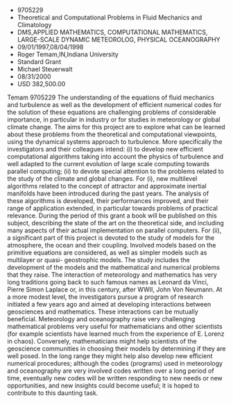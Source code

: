
* 9705229
* Theoretical and Computational Problems in Fluid Mechanics and Climatology
* DMS,APPLIED MATHEMATICS, COMPUTATIONAL MATHEMATICS, LARGE-SCALE DYNAMIC METEOROLOG, PHYSICAL OCEANOGRAPHY
* 09/01/1997,08/04/1998
* Roger Temam,IN,Indiana University
* Standard Grant
* Michael Steuerwalt
* 08/31/2000
* USD 382,500.00

Temam 9705229 The understanding of the equations of fluid mechanics and
turbulence as well as the development of efficient numerical codes for the
solution of these equations are challenging problems of considerable importance,
in particular in industry or for studies in meteorology or global climate
change. The aims for this project are to explore what can be learned about these
problems from the theoretical and computational viewpoints, using the dynamical
systems approach to turbulence. More specifically the investigators and their
colleagues intend: (i) to develop new efficient computational algorithms taking
into account the physics of turbulence and well adapted to the current evolution
of large scale computing towards parallel computing; (ii) to devote special
attention to the problems related to the study of the climate and global
changes. For (i), new multilevel algorithms related to the concept of attractor
and approximate inertial manifolds have been introduced during the past years.
The analysis of these algorithms is developed, their performances improved, and
their range of application extended, in particular towards problems of practical
relevance. During the period of this grant a book will be published on this
subject, describing the state of the art on the theoretical side, and including
many aspects of their actual implementation on parallel computers. For (ii), a
significant part of this project is devoted to the study of models for the
atmosphere, the ocean and their coupling. Involved models based on the primitive
equations are considered, as well as simpler models such as multilayer or quasi-
geostrophic models. The study includes the development of the models and the
mathematical and numerical problems that they raise. The interaction of
meteorology and mathematics has very long traditions going back to such famous
names as Leonard da Vinci, Pierre Simon Laplace or, in this century, after WWII,
John Von Neumann. At a more modest level, the investigators pursue a program of
research initiated a few years ago and aimed at developing interactions between
geosciences and mathematics. These interactions can be mutually beneficial.
Meteorology and oceanography raise very challenging mathematical problems very
useful for mathematicians and other scientists (for example scientists have
learned much from the experience of E. Lorenz in chaos). Conversely,
mathematicians might help scientists of the geoscience communities in choosing
their models by determining if they are well posed. In the long range they might
help also develop new efficient numerical procedures; although the codes
(programs) used in meteorology and oceanography are very involved codes written
over a long period of time, eventually new codes will be written responding to
new needs or new opportunities, and new insights could become useful; it is
hoped to contribute to this daunting task.

